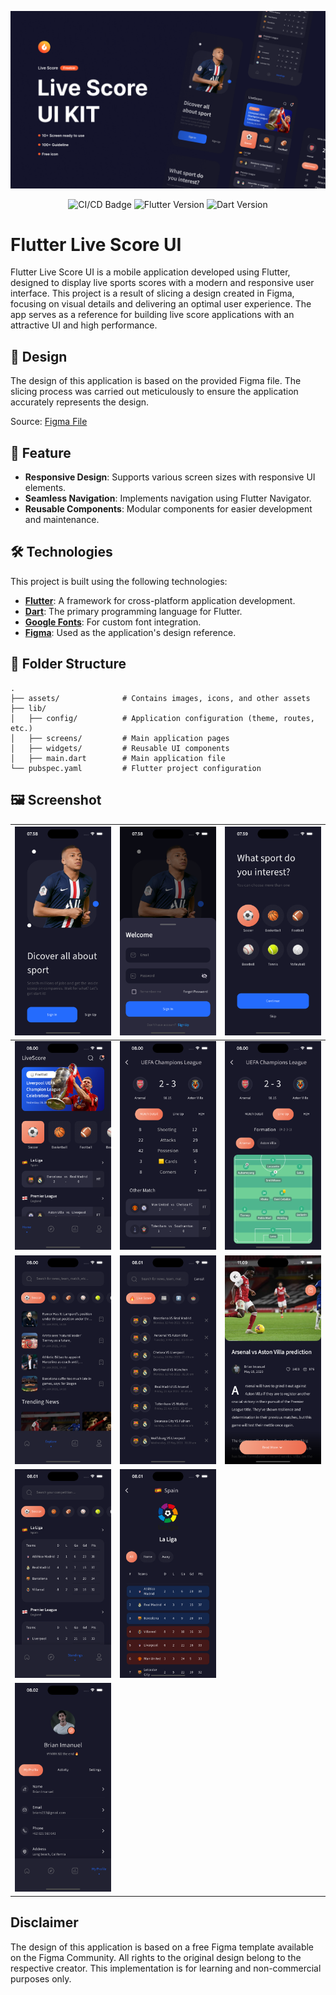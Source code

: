 ![1732349085635](image/README/Thumbnail.png)

<p align="center">
    <img src="https://github.com/sh4dowByte/flutter_ui_live_score/actions/workflows/main.yaml/badge.svg?branch=release" alt="CI/CD Badge" style="max-width: 100%;">
    <img src="https://badgen.net/badge/Flutter/3.19.3/blue" alt="Flutter Version" style="max-width: 100%;">
    <img src="https://badgen.net/badge/Dart/3.3.1/blue" alt="Dart Version" style="max-width: 100%;">
</p>

# Flutter Live Score UI

Flutter Live Score UI is a mobile application developed using Flutter, designed to display live sports scores with a modern and responsive user interface. This project is a result of slicing a design created in Figma, focusing on visual details and delivering an optimal user experience. The app serves as a reference for building live score applications with an attractive UI and high performance.

## 🎨 Design

The design of this application is based on the provided Figma file. The slicing process was carried out meticulously to ensure the application accurately represents the design.

Source: [Figma File](https://www.figma.com/community/file/936495139689782604)

## 🚀 Feature

- **Responsive Design**: Supports various screen sizes with responsive UI elements.
- **Seamless Navigation**: Implements navigation using Flutter Navigator.
- **Reusable Components**: Modular components for easier development and maintenance.

## 🛠️ Technologies

This project is built using the following technologies:

- **[Flutter](https://flutter.dev/)**: A framework for cross-platform application development.
- **[Dart](https://dart.dev/)**: The primary programming language for Flutter.
- **[Google Fonts](https://fonts.google.com/)**: For custom font integration.
- **[Figma](https://www.figma.com/)**: Used as the application's design reference.

## 📂 Folder Structure

```plaintext
.
├── assets/              # Contains images, icons, and other assets  
├── lib/  
│   ├── config/          # Application configuration (theme, routes, etc.)  
│   ├── screens/         # Main application pages  
│   ├── widgets/         # Reusable UI components  
│   ├── main.dart        # Main application file  
└── pubspec.yaml         # Flutter project configuration  
```

## 🖼️ Screenshot

| ![1732406306156](image/README/1732406306156.png)                                                                                                     | ![1732406322002](image/README/1732406322002.png) | ![1732406382441](image/README/1732406382441.png) |
| -------------------------------------------------------------------------------------------------------------------------------------------------- | ---------------------------------------------- | ---------------------------------------------- |
| ![1732406421856](image/README/1732406421856.png)                                                                                                     | ![1732406434794](image/README/1732406434794.png) | ![1732406443157](image/README/1732406443157.png) |
| ![1732406457751](image/README/1732406457751.png)                                                                                                     | ![1732406492032](image/README/1732406492032.png) | ![1732417761782](image/README/1732417761782.png) |
| ![1732406513266](image/README/1732406513266.png)                                                                                                     | ![1732406525224](image/README/1732406525224.png) |                                                |
| ![1732406539228](image/README//1732406539228.png) |                                                |                                                |


## Disclaimer

The design of this application is based on a free Figma template available on the Figma Community. All rights to the original design belong to the respective creator. This implementation is for learning and non-commercial purposes only.